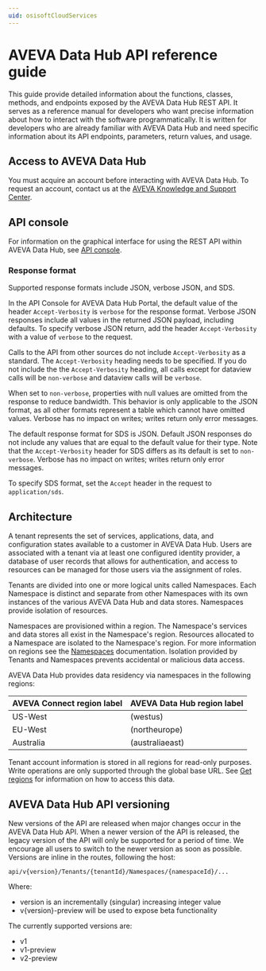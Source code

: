 ```yaml
---
uid: osisoftCloudServices
---
```


# AVEVA Data Hub API reference guide

This guide provide detailed information about the functions, classes, methods, and endpoints exposed by the AVEVA Data Hub REST API. It serves as a reference manual for developers who want precise information about how to interact with the software programmatically. It is written for developers who are already familiar with AVEVA Data Hub and need specific information about its API endpoints, parameters, return values, and usage.

## Access to AVEVA Data Hub

You must acquire an account before interacting with AVEVA Data Hub. To request an account, contact us at the [AVEVA Knowledge and Support Center](https://softwaresupport.aveva.com/).

## API console

For information on the graphical interface for using the REST API within AVEVA Data Hub, see [API console](xref:apiConsole).

### Response format

Supported response formats include JSON, verbose JSON, and SDS.

In the API Console for AVEVA Data Hub Portal, the default value of the header `Accept-Verbosity` is `verbose` for the response format. Verbose JSON responses include all values in the returned JSON payload, including defaults. To specify verbose JSON return, add the header `Accept-Verbosity` with a value of `verbose` to the request. 

Calls to the API from other sources do not include `Accept-Verbosity` as a standard. The `Accept-Verbosity` heading needs to be specified.  If you do not include the the `Accept-Verbosity` heading, all calls except for dataview calls will be `non-verbose` and dataview calls will be `verbose`.

When set to `non-verbose`, properties with null values are omitted from the response to reduce bandwidth. This behavior is only applicable to the JSON format, as all other formats represent a table which cannot have omitted values. Verbose has no impact on writes; writes return only error messages.

The default response format for SDS is JSON. Default JSON responses do not include any values that are equal to the default value for their type. Note that the `Accept-Verbosity` header for SDS differs as its default is set to `non-verbose`. Verbose has no impact on writes; writes return only error messages.

To specify SDS format, set the `Accept` header in the request to `application/sds`.

## Architecture

A tenant represents the set of services, applications, data, and configuration states available to a customer in AVEVA Data Hub. Users are associated with a tenant via at least one configured identity provider, a database of user records that allows for authentication, and access to resources can be managed for those users via the assignment of roles.

Tenants are divided into one or more logical units called Namespaces. Each Namespace is distinct and separate from other Namespaces with its own instances of the various AVEVA Data Hub and data stores. Namespaces provide isolation of resources.

Namespaces are provisioned within a region. The Namespace's services and data stores all exist in the Namespace's region. Resources allocated to a Namespace are isolated to the Namespace's region. For more information on regions see the [Namespaces](xref:tenant-namespaces) documentation.  Isolation provided by Tenants and Namespaces prevents accidental or malicious data access.

AVEVA Data Hub provides data residency via namespaces in the following regions:

| AVEVA Connect region label | AVEVA Data Hub region label |
| ------------- | ------------- |
| US-West | (westus) |
| EU-West | (northeurope) |
| Australia | (australiaeast) |

Tenant account information is stored in all regions for read-only purposes. Write operations are only supported through the global base URL. See [Get regions](xref:tenant-tenants#get-regions) for information on how to access this data.

## AVEVA Data Hub API versioning

New versions of the API are released when major changes occur in the AVEVA Data Hub API. When a newer version of the API is released, the legacy version of the API will only be supported for a period of time. We encourage all users to switch to the newer version as soon as possible. Versions are inline in the routes, following the host:

```text
api/v{version}/Tenants/{tenantId}/Namespaces/{namespaceId}/...
```

Where:

* version is an incrementally (singular) increasing integer value
* v{version}-preview will be used to expose beta functionality

The currently supported versions are:

* v1
* v1-preview
* v2-preview
